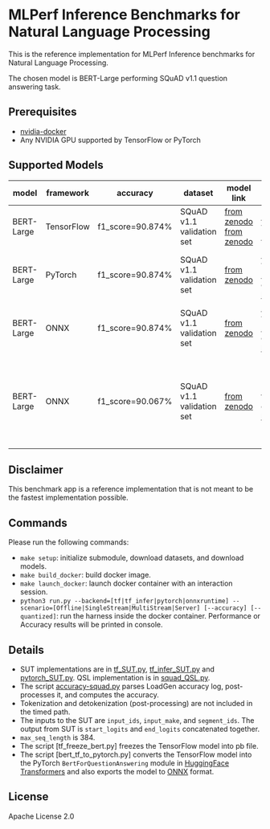# MLPerf Inference Benchmarks for Natural Language Processing

This is the reference implementation for MLPerf Inference benchmarks for Natural Language Processing.

The chosen model is BERT-Large performing SQuAD v1.1 question answering task.

## Prerequisites

- [nvidia-docker](https://github.com/NVIDIA/nvidia-docker)
- Any NVIDIA GPU supported by TensorFlow or PyTorch

## Supported Models

| model | framework | accuracy | dataset | model link | model source | precision | notes |
| ----- | --------- | -------- | ------- | ---------- | ------------ | --------- | ----- |
| BERT-Large | TensorFlow | f1_score=90.874% | SQuAD v1.1 validation set | [from zenodo](https://zenodo.org/record/3733868) [from zenodo](https://zenodo.org/record/3939747) | [BERT-Large](https://github.com/google-research/bert), trained with [NVIDIA DeepLearningExamples](https://github.com/NVIDIA/DeepLearningExamples/tree/master/TensorFlow/LanguageModeling/BERT) | fp32 | |
| BERT-Large | PyTorch | f1_score=90.874% | SQuAD v1.1 validation set | [from zenodo](https://zenodo.org/record/3733896) | [BERT-Large](https://github.com/google-research/bert), trained with [NVIDIA DeepLearningExamples](https://github.com/NVIDIA/DeepLearningExamples/tree/master/TensorFlow/LanguageModeling/BERT), converted with [bert_tf_to_pytorch.py](bert_tf_to_pytorch.py) | fp32 | |
| BERT-Large | ONNX | f1_score=90.874% | SQuAD v1.1 validation set | [from zenodo](https://zenodo.org/record/3733910) | [BERT-Large](https://github.com/google-research/bert), trained with [NVIDIA DeepLearningExamples](https://github.com/NVIDIA/DeepLearningExamples/tree/master/TensorFlow/LanguageModeling/BERT), converted with [bert_tf_to_pytorch.py](bert_tf_to_pytorch.py) | fp32 | |
| BERT-Large | ONNX | f1_score=90.067% | SQuAD v1.1 validation set | [from zenodo](https://zenodo.org/record/3750364) | Fine-tuned based on the PyTorch model and converted with [bert_tf_to_pytorch.py](bert_tf_to_pytorch.py) | int8, symetrically per-tensor quantized without bias | See [MLPerf INT8 BERT Finetuning.pdf](MLPerf INT8 BERT Finetuning.pdf) for details about the fine-tuning process |

## Disclaimer
This benchmark app is a reference implementation that is not meant to be the fastest implementation possible.

## Commands

Please run the following commands:

- `make setup`: initialize submodule, download datasets, and download models.
- `make build_docker`: build docker image.
- `make launch_docker`: launch docker container with an interaction session.
- `python3 run.py --backend=[tf|tf_infer|pytorch|onnxruntime] --scenario=[Offline|SingleStream|MultiStream|Server] [--accuracy] [--quantized]`: run the harness inside the docker container. Performance or Accuracy results will be printed in console.

## Details

- SUT implementations are in [tf_SUT.py](tf_SUT.py), [tf_infer_SUT.py](tf_infer_SUT.py) and [pytorch_SUT.py](pytorch_SUT.py). QSL implementation is in [squad_QSL.py](squad_QSL.py).
- The script [accuracy-squad.py](accuracy-squad.py) parses LoadGen accuracy log, post-processes it, and computes the accuracy.
- Tokenization and detokenization (post-processing) are not included in the timed path.
- The inputs to the SUT are `input_ids`, `input_make`, and `segment_ids`. The output from SUT is `start_logits` and `end_logits` concatenated together.
- `max_seq_length` is 384.
- The script [tf_freeze_bert.py] freezes the TensorFlow model into pb file.
- The script [bert_tf_to_pytorch.py] converts the TensorFlow model into the PyTorch `BertForQuestionAnswering` module in [HuggingFace Transformers](https://github.com/huggingface/transformers) and also exports the model to [ONNX](https://github.com/onnx/onnx) format.

## License

Apache License 2.0
